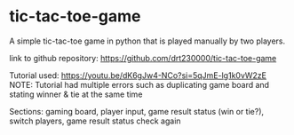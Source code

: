 # tic-tac-toe-game
A simple tic-tac-toe game in python that is played manually by two players. 

link to github repository: https://github.com/drt230000/tic-tac-toe-game 

Tutorial used: https://youtu.be/dK6gJw4-NCo?si=5qJmE-lg1k0vW2zE 
NOTE: Tutorial had multiple errors such as duplicating game board and stating winner & tie at the same time

Sections:
gaming board,
player input,
game result status (win or tie?),
switch players, 
game result status check again
